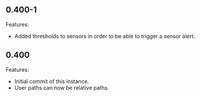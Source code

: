 ## 0.400-1

Features:

* Added thresholds to sensors in order to be able to trigger a sensor alert.


## 0.400

Features:

* Initial commit of this instance.
* User paths can now be relative paths.